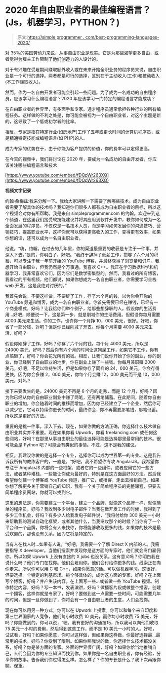 # 2020 年自由职业者的最佳编程语言？(Js，机器学习，PYTHON？)

> 原文:[https://simple programmer . com/best-programming-languages-2020/](https://simpleprogrammer.com/best-programming-languages-2020/)

对 35%的美国劳动力来说，从事自由职业是现实。它是为那些渴望更多自由，或者觉得为雇主工作限制了他们创造力的人设计的。

对于有兴趣在受雇期间赚取额外收入或在未来开始全职业务的程序员来说，自由职业是一个可行的选择。两者都是可行的选择，区别在于主动收入(工作)和被动收入(不工作赚取收入)。

然而，作为一名自由开发者可能会引起一些问题。为了成为一名成功的自由程序员，应该学习什么编程语言？2020 年应该学习一门特定的编程语言才能成功？

在自由职业者的世界里，有多面手和专家。通才程序员通常承担各种行业的所有编程任务。这样做的不利之处是，你可能会被视为一个自由职业者，对这个主题是新的，这导致了一个低或初学者的比率。

相反，专家是指在特定行业(如房地产)工作了五年或更长时间的计算机程序员，或是精通特定技能或编程语言(如 PHP)的人。

成为专家的优势在于，由于你能为客户提供的价值，你的费率可以定得更高。

在今天的视频中，我们将讨论在 2020 年，要成为一名成功的自由开发者，你应该关注哪些编程语言和技术

[https://www.youtube.com/embed/fDQpWr263XQ](https://www.youtube.com/embed/fDQpWr263XQ)

**视频文字记录**

约翰·桑梅兹:我来分解一下。我给大家讲解一下需要了解哪些技术。成为自由职业者需要了解具体的技术吗？我知道你们很多人都有成为自由职业者的目标，所以这个视频会对你有所帮助。我是来自 simpleprogrammer.com 的约翰，欢迎来到这个频道，在这里我们接受软技能建议并将其应用到软件开发中，教你如何成为一名全面发展的程序员，不仅仅是一名技术人员，而是学习如何发展你的沟通技巧、营销技巧，提高职业水平，这样你就可以获得更高收入的工作，变得更有效率，如果你想的话，还可以成为一名自由职业者。

他说，“嗨，约翰。在过去的几年里，你的渠道最重要的收获是专注于一件事，并深入下去。”是的，你明白了，好吧。“我终于辞掉了低薪工作，攒够了六个月的积蓄，可以专注于我一年前开始的 YouTube 博客，并最终获得了浏览量和订户。我想开始自由职业，但我仍然是个万事通。我喜欢 C++。我正在学习数据科学和机器学习，我非常喜欢它们，因为它们是数学密集型的。然而，我看过的所有博客，我看过的所有视频，他们都说，如果你想成为一名自由职业者，你需要学习全栈 web 开发，这是我绝对讨厌的。”

我首先会说，不要这样做。不要辞了工作，存了六个月的钱，以为你会开你的 YouTube 频道和博客，成为一名自由职业者。你首先需要已经在赚钱，已经有一个商业模式，好吗？让我给你们举个例子，给那些想辞职的人。假设你的生活费用…好吧，顺便说一下，这是第一步，就是削减你的生活费用。但假设你每月需要 4000 美元来生活。你的工作，也许你一个月挣 10，000 美元，很好。好吧，你省了一部分钱，对吧？但是你已经削减了开支。你每个月需要 4000 美元来生活，好吗？

假设你刚辞了工作，好吗？你存了六个月的钱，每个月 4000 美元，所以是 24000 美元，好吗？然后你有六个月的时间让这狗屎工作，如果它不工作，你有点搞砸了，好吗？你会花光所有的钱。相反，让我们说你开始了你的副业，你的副业，你已经到了自由职业的地步，你在副业上赚了一些钱。你每月兼职赚 2000 美元。好吧，不足以维持生活，但是如果你存了同样的 24，000 美元，你会存得更快，因为你会多赚 2，000 美元，你每个月会赚 12，000 美元而不是 10，000 美元，对吗？

接下来要发生的是，24000 美元不再是 6 个月的走秀，而是 12 个月，好吗？因为你已经从你的自由职业副业中赚了两笔，还有两笔储蓄。在此期间，随着你自由职业的增加，你会随着时间的推移而增加，因为你已经建立了一个企业，然后你可以减少它，它可以持续你更长的时间，最终你会…你不再需要那笔钱，那笔储蓄。所以这是更好的方法。

重要的是挑一件事，深入下去。现在，如果你做的方法正确，你选择什么技术做自由职业其实并不重要。现在如果你看 Upwork，你看 freelancing.com 或任何这些网站，好吗？在那里从事自由职业的最佳选择可能是选择那里最常用的技术。很可能会是 Python 吧？可能会有类似的事情。不过，这不是我的建议。

相反，我建议你做的是选择一个专业，选择你可以成为世界第一的专业。这是我告诉我所有的教练客户的，一直是，“好吧，我不希望你专攻 AngularJS。我希望你专注于 AngularJS 内部的一些框架，或者它的一些组件，或者应用它的一些方法，或者某种堆栈，一些能让你成为最好的，特别是在这方面最好的方法。然后我希望你创建一个博客或 YouTube 频道，推广它，或播客，走出去推销自己。如果你想了解更多关于营销自己的知识，我有一个关于简单程序员的完整课程，只要去简单程序员网站，你就可以找到它。

这里的想法是，你需要建立一个平台，建立一个品牌，就像这个品牌一样，就像简单的程序员，好吗？我收到多少封电子邮件？当我在做开发工作的时候，我得到了多少工作机会，好吗？有多少人给我发电子邮件说，“我将付给你 300 美元一小时来帮助我的测试自动化框架，或者其他什么，当我专攻那个的时候？当你有了一个平台和一个品牌，你将会有人来找你，你将能够收取更多的钱，如果你的技术是最受欢迎的，那也没有关系，因为它将是特定的。

当有人在找人时…如果有人说，“好吧，我需要一个了解 Direct X 内部的人。我需要指导 X developer。当他们搜索并发现你是这方面的专家时，他们就会专门雇佣你。所以如果 Upwork 上没有直接的 X jobs 也没关系。这有意义吗？你明白我在说什么吗？他们专门在找你。他们会雇用你。他们会付给你更多的钱。线索正在向你走来。所以你可以用 C 和 C++，如果你愿意的话。可以做机器学习。这很好，但要选择一个特定的利基市场。挑个够具体的，成为这方面的专家，好吗？在上面写个博客，好吗？并产生该内容。在上面写一些…或者做一些 YouTube 视频。制作特定内容，好吗？写一本书，发表演讲，好吗？做播客片段或做整个播客。创建一个播客，这样你就是专家了，好吗？要做到这一点需要一些时间，可能需要几年的时间，但是一旦你做到了，你将会有一个自由职业者的生意，人们会找你。

现在你可以用另一种方式。你可以在 Upwork 上搜索。你可以和每个来自印度和第三世界国家的人竞争，他们每小时收费 10 美元，而你每小时收费 75 美元，好吗？你能做到的。你可以说，“嗯，我有更好的沟通技巧，所以我可以向他们收取 75 美元一小时的费用，然后得到这些工作，而不是 10 美元一小时的人。好吧，试试看，好吗？如果你愿意，你可以这样做，但如果你这样做，你最好选择最…最常用的技术，好吗？你受到了限制。如果你照我说的做，你选择什么技术都没关系，好吗？你是某方面的专家。外面的世界很广阔，好吗？如果你恰当地推销自己，人们会因为你的专业知识而找到你。如果你是一名自由职业者，你有经验，分享你的故事。告诉我们你过得怎么样。怎么样了？你的专长是什么？我下次再跟你聊。保重。